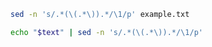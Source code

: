 ```bash
sed -n 's/.*(\(.*\)).*/\1/p' example.txt

```

```bash
echo "$text" | sed -n 's/.*(\(.*\)).*/\1/p' 
```
